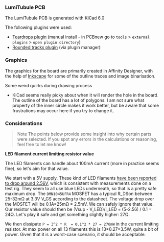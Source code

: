 ### LumiTubule PCB

The LumiTubule PCB is generated with KiCad 6.0

The following plugins were used:

* [Teardrops plugin](https://github.com/NilujePerchut/kicad_scripts/tree/master/teardrops) (manual install - in PCBnew go to `tools` > `external plugins` > `open plugin directory`) 
* [Rounded tracks plugin](https://github.com/mitxela/kicad-round-tracks) (via plugin manager)

### Graphics

The graphics for the board are primarily created in Affinity Designer, with the help of [Inkscape](https://inkscape.org/) for some of the outline traces and image binarisation.



Some weird quirks during drawing process

- KiCad seems really picky about when it will render the hole in the board. The outline of the board has a lot of polygons. I am not sure what property of the inner circle makes it work better, but be aware that some frustrations may occur here if you try to change it.

### Considerations

> Note The points below provide some insight into why certain parts were selected. If you spot any errors in the calculations or reasoning, feel free to let me know!

**LED filament current limiting resistor value**

The LED filaments can handle about 100mA current (more in practice seems fine), so let's aim for that value. 

We start with a 5V supply.  These kind of LED filaments [have been reported to drop around 2.56V](https://www.brickstuff.com/store/p198/flexfilament.html), which is consistent with measurements done on a test rig. They seem to all use blue LEDs underneath, so that is a pretty safe maximum drop. The `DMN1045UFR4` MOSFET has a typical R_DSon between 25-32mΩ at 3.3V V_GS according to the datasheet. The voltage drop over the MOSFET will be 0.1A*25mΩ = 2.5mV. We can safely ignore that value. Our resistor value should then be (Vsup - V_LED)/I_LED = (5-2.56) / 0.1 = 24Ω. Let's play it safe and get something slightly higher: 27Ω. 

We then dissipate `P = I^2 * R  = 0.1^2 * 27 = 270mW` in the current limiting resistor. At max power on all 13 filaments this is 13*0.27=3.5W, quite a bit of power. Given that it is a worst-case scenario, it should be acceptable.

